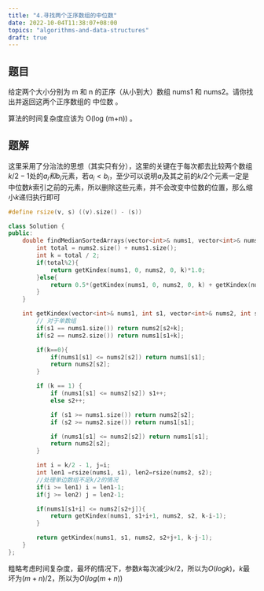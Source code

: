 ```yaml
---
title: "4.寻找两个正序数组的中位数"
date: 2022-10-04T11:38:07+08:00
topics: "algorithms-and-data-structures"
draft: true
---
```


## 题目

给定两个大小分别为 m 和 n 的正序（从小到大）数组 nums1 和 nums2。请你找出并返回这两个正序数组的 中位数 。

算法的时间复杂度应该为 O(log (m+n)) 。

## 题解

这里采用了分治法的思想（其实只有分），这里的关键在于每次都去比较两个数组$k/2-1$处的$a_i和b_i$元素，若$a_i<b_i$，至少可以说明$a_i$及其之前的$k/2$个元素一定是中位数$k$索引之前的元素，所以删除这些元素，并不会改变中位数的位置，那么缩小$k$递归执行即可

```cpp
#define rsize(v, s) ((v).size() - (s))

class Solution {
public:
    double findMedianSortedArrays(vector<int>& nums1, vector<int>& nums2) {
        int total = nums2.size() + nums1.size();
        int k = total / 2;
        if(total%2){
            return getKindex(nums1, 0, nums2, 0, k)*1.0;
        }else{
            return 0.5*(getKindex(nums1, 0, nums2, 0, k) + getKindex(nums1, 0, nums2, 0, k-1));
        }
    }

    int getKindex(vector<int>& nums1, int s1, vector<int>& nums2, int s2, int k){
        // 对于单数组
        if(s1 == nums1.size()) return nums2[s2+k];
        if(s2 == nums2.size()) return nums1[s1+k];

        if(k==0){
            if(nums1[s1] <= nums2[s2]) return nums1[s1];
            return nums2[s2];
        }

        if (k == 1) {
            if (nums1[s1] <= nums2[s2]) s1++;
            else s2++;

            if (s1 >= nums1.size()) return nums2[s2];
            if (s2 >= nums2.size()) return nums1[s1];

            if (nums1[s1] <= nums2[s2]) return nums1[s1];
            return nums2[s2];
        }

        int i = k/2 - 1, j=i;
        int len1 =rsize(nums1, s1), len2=rsize(nums2, s2);
        //处理单边数组不足k/2的情况
        if(i >= len1) i = len1-1;
        if(j >= len2) j = len2-1;

        if(nums1[s1+i] <= nums2[s2+j]){
            return getKindex(nums1, s1+i+1, nums2, s2, k-i-1);
        }

        return getKindex(nums1, s1, nums2, s2+j+1, k-j-1);
    }
};
```

粗略考虑时间复杂度，最坏的情况下，参数$k$每次减少$k/2$，所以为$O(logk)$，$k$最坏为$(m+n)/2$，所以为$O(log(m+n))$
